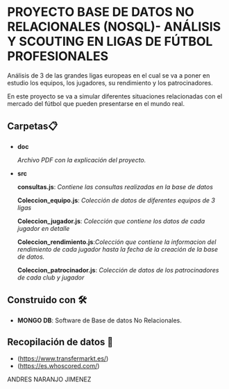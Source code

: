 # PROYECTO BASE DE DATOS NO RELACIONALES (NOSQL)- ANÁLISIS Y SCOUTING EN LIGAS DE FÚTBOL PROFESIONALES

Análisis de 3 de las grandes ligas europeas en el cual se va a poner en estudio los equipos, los jugadores, su rendimiento y los patrocinadores.

En este proyecto se va a simular diferentes situaciones relacionadas con el mercado del fútbol que pueden presentarse en el mundo real.  

## Carpetas📋

* **doc**

    _Archivo PDF con la explicación del proyecto._ 


* **src**

    **consultas.js**: _Contiene las consultas realizadas en la base de datos_
    
    **Coleccion_equipo.js**: _Colección de datos de diferentes equipos de 3 ligas_
    
    **Coleccion_jugador.js**: _Colección que contiene los datos de cada jugador en detalle_
    
    **Coleccion_rendimiento.js**:_Colección que contiene la informacion del rendimiento de cada jugador hasta la fecha de la creación de la base de datos._
    
    **Coleccion_patrocinador.js**: _Colección de datos de los patrocinadores de cada club y jugador_

## Construido con 🛠️

* **MONGO DB**: Software de Base de datos No Relacionales.

## Recopilación de datos 📖

* (https://www.transfermarkt.es/)
* (https://es.whoscored.com/)


ANDRES NARANJO JIMENEZ
